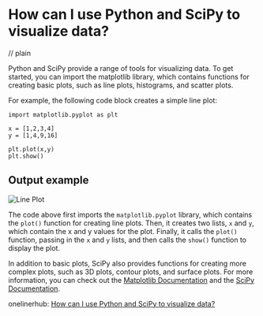 # How can I use Python and SciPy to visualize data?
// plain

Python and SciPy provide a range of tools for visualizing data. To get started, you can import the matplotlib library, which contains functions for creating basic plots, such as line plots, histograms, and scatter plots.

For example, the following code block creates a simple line plot:
```
import matplotlib.pyplot as plt

x = [1,2,3,4]
y = [1,4,9,16]

plt.plot(x,y)
plt.show()
```
## Output example


![Line Plot](https://miro.medium.com/max/1400/1*z1Vhc5jO7Bvz_Wb-L_p3Gg.png)

The code above first imports the `matplotlib.pyplot` library, which contains the `plot()` function for creating line plots. Then, it creates two lists, `x` and `y`, which contain the x and y values for the plot. Finally, it calls the `plot()` function, passing in the `x` and `y` lists, and then calls the `show()` function to display the plot.

In addition to basic plots, SciPy also provides functions for creating more complex plots, such as 3D plots, contour plots, and surface plots. For more information, you can check out the [Matplotlib Documentation](https://matplotlib.org/contents.html) and the [SciPy Documentation](https://docs.scipy.org/doc/scipy/reference/).

onelinerhub: [How can I use Python and SciPy to visualize data?](https://onelinerhub.com/python-scipy/how-can-i-use-python-and-scipy-to-visualize-data)